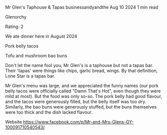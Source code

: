 Mr Glen's Taphouse & Tapas
businessandyandthe
Aug 10 2024
1 min read


Glenorchy

Rating: 2 

We ate dinner here in August 2024 

Pork belly tacos

Tofu and mushroom bao buns 

Don't let the name fool you, Mr Glen's is a taphouse but not a tapas bar. Their 'tapas' were things like chips, garlic bread, wings. By that definition, Lone Star is a tapas bar. 

Mr Glen's menu was large, and we appreciated the funny names (our pork belly tacos were officially called "Damn That's Hot", even though they were mild at most). But the food was only so-so. The pork belly had good flavour, and the tacos were generously filled, but the belly itself was too dry. Similarly, the bao buns were generously stuffed, but the buns themselves were too thick and the dish lacked flavour. 

Website https://www.facebook.com/p/Mr-and-Mrs-Glens-GY-100091710540543/